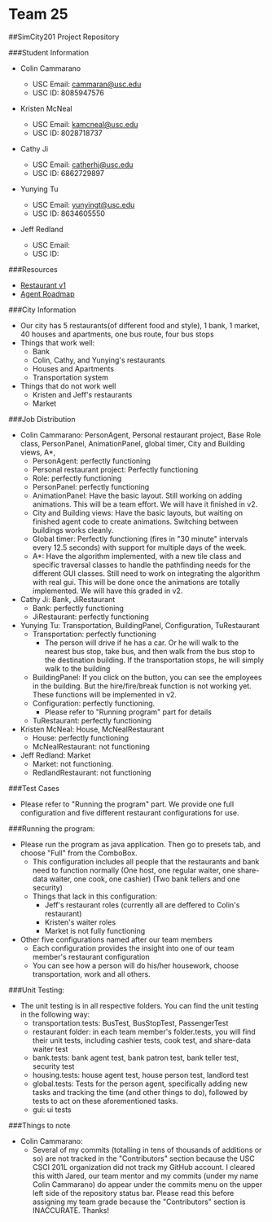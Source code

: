 Team 25
======

##SimCity201 Project Repository

###Student Information

  + Colin Cammarano
    + USC Email: cammaran@usc.edu
    + USC ID: 8085947576
  
  + Kristen McNeal
    + USC Email: kamcneal@usc.edu
    + USC ID: 8028718737

  + Cathy Ji
    + USC Email: catherhj@usc.edu
    + USC ID: 6862729897
  
  + Yunying Tu
    + USC Email: yunyingt@usc.edu
    + USC ID: 8634605550
  
  + Jeff Redland
    + USC Email: 
    + USC ID:

###Resources
  + [Restaurant v1](http://www-scf.usc.edu/~csci201/readings/restaurant-v1.html)
  + [Agent Roadmap](http://www-scf.usc.edu/~csci201/readings/agent-roadmap.html)

###City Information
  + Our city has 5 restaurants(of different food and style), 1 bank, 1 market, 40 houses and apartments, one bus route, four bus stops
  + Things that work well:
    + Bank
    + Colin, Cathy, and Yunying's restaurants
    + Houses and Apartments
    + Transportation system
  + Things that do not work well
    + Kristen and Jeff's restaurants
    + Market

###Job Distribution
  + Colin Cammarano: PersonAgent, Personal restaurant project, Base Role class, PersonPanel, AnimationPanel, global timer, City and Building views, A*, 
    + PersonAgent: perfectly functioning
    + Personal restaurant project: Perfectly functioning
    + Role: perfectly functioning
    + PersonPanel: perfectly functioning
    + AnimationPanel: Have the basic layout. Still working on adding animations. This will be a team effort. We will have it finished in v2.
    + City and Building views: Have the basic layouts, but waiting on finished agent code to create animations. Switching between buildings works cleanly.
    + Global timer: Perfectly functioning (fires in "30 minute" intervals every 12.5 seconds) with support for multiple days of the week.
    + A*: Have the algorithm implemented, with a new tile class and specific traversal classes to handle the pathfinding needs for the different GUI classes. Still need to work on integrating the algorithm with real gui. This will be done once the animations are totally implemented. We will have this graded in v2.
  + Cathy Ji: Bank, JiRestaurant
    + Bank: perfectly functioning
    + JiRestaurant: perfectly functioning
  + Yunying Tu: Transportation, BuildingPanel, Configuration, TuRestaurant
    + Transportation: perfectly functioning
      + The person will drive if he has a car. Or he will walk to the nearest bus stop, take bus, and then walk from the bus stop to the destination building. If the transportation stops, he will simply walk to the building
    + BuildingPanel: If you click on the button, you can see the employees in the building. But the hire/fire/break function is not working yet. These functions will be implemented in v2.
    + Configuration: perfectly functioning. 
      + Please refer to "Running program" part for details
    + TuRestaurant: perfectly functioning
  + Kristen McNeal: House, McNealRestaurant
    + House: perfectly functioning
    + McNealRestaurant: not functioning
  + Jeff Redland: Market
    + Market: not functioning. 
    + RedlandRestaurant: not functioning

###Test Cases
  + Please refer to "Running the program" part. We provide one full configuration and five different restaurant configurations for use.

###Running the program:
  + Please run the program as java application. Then go to presets tab, and choose "Full" from the ComboBox.
    + This configuration includes all people that the restaurants and bank need to function normally (One host, one regular waiter, one share-data waiter, one cook, one cashier) (Two bank tellers and one security)
    + Things that lack in this configuration:
      + Jeff's restaurant roles (currently all are deffered to Colin's restaurant)
      + Kristen's waiter roles
      + Market is not fully functioning
  + Other five configurations named after our team members
    + Each configuration provides the insight into one of our team member's restaurant configuration
    + You can see how a person will do his/her housework, choose transportation, work and all others.

###Unit Testing:
  + The unit testing is in all respective folders. You can find the unit testing in the following way:
    + transportation.tests: BusTest, BusStopTest, PassengerTest
    + restaurant folder: in each team member's folder.tests, you will find their unit tests, including cashier tests, cook test, and share-data waiter test
    + bank.tests: bank agent test, bank patron test, bank teller test, security test
    + housing.tests: house agent test, house person test, landlord test
    + global.tests: Tests for the person agent, specifically adding new tasks and tracking the time (and other things to do), followed by tests to act on these aforementioned tasks.
    + gui: ui tests
	
###Things to note
  + Colin Cammarano:
    + Several of my commits (totalling in tens of thousands of additions or so) are not tracked in the "Contributors" section because the USC CSCI 201L organization did not track my GitHub account. I cleared this witth Jared, our team mentor and my commits (under my name Colin Cammarano) do appear under the commits menu on the upper left side of the repository status bar. Please read this before assigning my team grade because the "Contributors" section is INACCURATE. Thanks!
